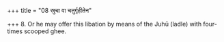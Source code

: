 +++
title = "08 स्रुचा वा चतुर्गृहीतेन"

+++
8. Or he may offer this libation by means of the Juhū (ladle) with four-times scooped ghee.   
